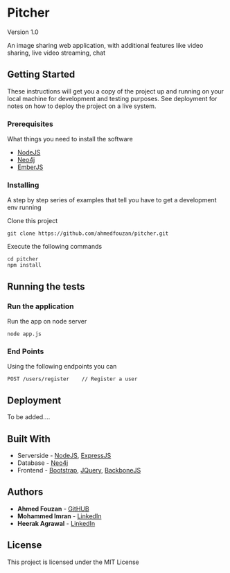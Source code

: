 # Pitcher

Version 1.0

An image sharing web application, with additional features like video sharing, live video streaming, chat

## Getting Started

These instructions will get you a copy of the project up and running on your local machine for development and testing purposes. See deployment for notes on how to deploy the project on a live system.

### Prerequisites

What things you need to install the software

* [NodeJS](https://nodejs.org/)
* [Neo4j](https://neo4j.com/)
* [EmberJS](https://neo4j.com/)

### Installing

A step by step series of examples that tell you have to get a development env running

Clone this project 

```
git clone https://github.com/ahmedfouzan/pitcher.git
```

Execute the following commands
```
cd pitcher
npm install
```


## Running the tests



### Run the application

Run the app on node server

```
node app.js
```

### End Points

Using the following endpoints you can

```
POST /users/register	// Register a user
```

## Deployment

To be added....

## Built With

* Serverside - [NodeJS](https://nodejs.org/), [ExpressJS](http://expressjs.com/)
* Database - [Neo4j](https://neo4j.com/)
* Frontend - [Bootstrap](https://getbootstrap.com/), [JQuery](https://jquery.com/), [BackboneJS](http://backbonejs.org/)

## Authors

* **Ahmed Fouzan** - [GitHUB](https://github.com/ahmedfouzan)
* **Mohammed Imran** - [LinkedIn](https://www.linkedin.com/in/mohammed-imran-279262122/)
* **Heerak Agrawal** - [LinkedIn](https://www.linkedin.com/in/heerak-agrawal-76a939122/)

## License

This project is licensed under the MIT License
